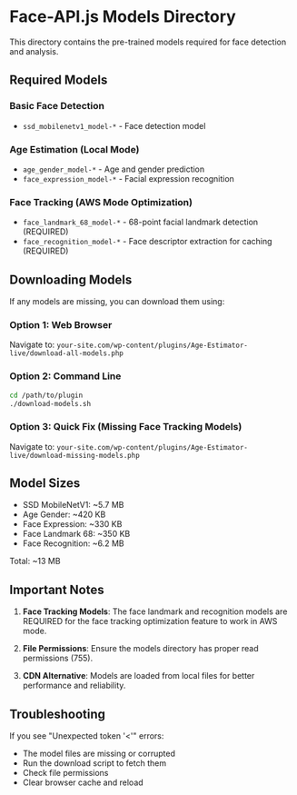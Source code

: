 # Face-API.js Models Directory

This directory contains the pre-trained models required for face detection and analysis.

## Required Models

### Basic Face Detection
- `ssd_mobilenetv1_model-*` - Face detection model

### Age Estimation (Local Mode)
- `age_gender_model-*` - Age and gender prediction
- `face_expression_model-*` - Facial expression recognition

### Face Tracking (AWS Mode Optimization)
- `face_landmark_68_model-*` - 68-point facial landmark detection (REQUIRED)
- `face_recognition_model-*` - Face descriptor extraction for caching (REQUIRED)

## Downloading Models

If any models are missing, you can download them using:

### Option 1: Web Browser
Navigate to: `your-site.com/wp-content/plugins/Age-Estimator-live/download-all-models.php`

### Option 2: Command Line
```bash
cd /path/to/plugin
./download-models.sh
```

### Option 3: Quick Fix (Missing Face Tracking Models)
Navigate to: `your-site.com/wp-content/plugins/Age-Estimator-live/download-missing-models.php`

## Model Sizes

- SSD MobileNetV1: ~5.7 MB
- Age Gender: ~420 KB  
- Face Expression: ~330 KB
- Face Landmark 68: ~350 KB
- Face Recognition: ~6.2 MB

Total: ~13 MB

## Important Notes

1. **Face Tracking Models**: The face landmark and recognition models are REQUIRED for the face tracking optimization feature to work in AWS mode.

2. **File Permissions**: Ensure the models directory has proper read permissions (755).

3. **CDN Alternative**: Models are loaded from local files for better performance and reliability.

## Troubleshooting

If you see "Unexpected token '<'" errors:
- The model files are missing or corrupted
- Run the download script to fetch them
- Check file permissions
- Clear browser cache and reload
